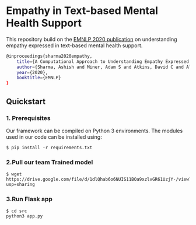 # Empathy in Text-based Mental Health Support
This repository build on the [EMNLP 2020 publication](https://arxiv.org/pdf/2009.08441) on understanding empathy expressed in text-based mental health support.

```bash
@inproceedings{sharma2020empathy,
    title={A Computational Approach to Understanding Empathy Expressed in Text-Based Mental Health Support},
    author={Sharma, Ashish and Miner, Adam S and Atkins, David C and Althoff, Tim},
    year={2020},
    booktitle={EMNLP}
}
```

## Quickstart

### 1. Prerequisites

Our framework can be compiled on Python 3 environments. The modules used in our code can be installed using:
```
$ pip install -r requirements.txt
```

### 2.Pull our team Trained model

```
$ wget https://drive.google.com/file/d/1dlQhab6o6NUIS11BOa9xzlvGR61UzjY-/view?usp=sharing
```

### 3.Run Flask app
```
$ cd src
python3 app.py
```